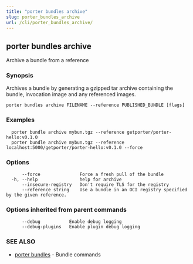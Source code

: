 ```yaml
---
title: "porter bundles archive"
slug: porter_bundles_archive
url: /cli/porter_bundles_archive/
---
```

## porter bundles archive

Archive a bundle from a reference

### Synopsis

Archives a bundle by generating a gzipped tar archive containing the bundle, invocation image and any referenced images.

```
porter bundles archive FILENAME --reference PUBLISHED_BUNDLE [flags]
```

### Examples

```
  porter bundle archive mybun.tgz --reference getporter/porter-hello:v0.1.0
  porter bundle archive mybun.tgz --reference localhost:5000/getporter/porter-hello:v0.1.0 --force

```

### Options

```
      --force               Force a fresh pull of the bundle
  -h, --help                help for archive
      --insecure-registry   Don't require TLS for the registry
      --reference string    Use a bundle in an OCI registry specified by the given reference.
```

### Options inherited from parent commands

```
      --debug           Enable debug logging
      --debug-plugins   Enable plugin debug logging
```

### SEE ALSO

* [porter bundles](/cli/porter_bundles/)	 - Bundle commands

